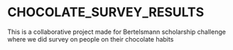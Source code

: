 # CHOCOLATE_SURVEY_RESULTS
This is a collaborative project made for Bertelsmann scholarship challenge where we did survey on people on their chocolate habits
